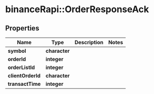 # binanceRapi::OrderResponseAck


## Properties
Name | Type | Description | Notes
------------ | ------------- | ------------- | -------------
**symbol** | **character** |  | 
**orderId** | **integer** |  | 
**orderListId** | **integer** |  | 
**clientOrderId** | **character** |  | 
**transactTime** | **integer** |  | 


